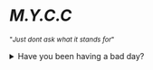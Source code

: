 # *M.Y.C.C*

 <sup> "*Just dont ask what it stands for*" </sup>

<details>
<summary>Have you been having a bad day?</summary>
<br>
<details>
<summary>Do you feel like this day just can't possibly get any worse?</summary>
<br>
Well, then this is just the script for you!
  <details>
<summary> But, How do I Install it?</summary>
<br>
Just clone the repository and run ./.plz.sh
    <details>
<summary>Can I copy and use the code?</summary>
<br>
Yes, you techincally can, and we will glady do everything in our power to stop you! ☻☻☻
</details>

</details>

</details>
</details>
